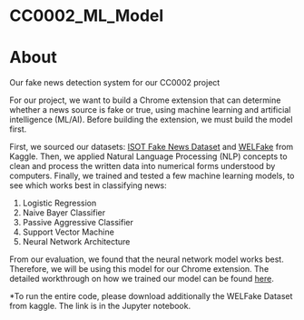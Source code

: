 # CC0002_ML_Model
# About
 Our fake news detection system for our CC0002 project

 For our project, we want to build a Chrome extension that can determine whether a news source is fake or true, using machine learning and artificial intelligence (ML/AI). Before building the extension, we must build the model first.

First, we sourced our datasets: [ISOT Fake News Dataset](https://www.kaggle.com/datasets/emineyetm/fake-news-detection-datasets) and [WELFake](https://www.kaggle.com/datasets/saurabhshahane/fake-news-classification) from Kaggle. Then, we applied Natural Language Processing (NLP) concepts to clean and process the written data into numerical forms understood by computers. Finally, we trained and tested a few machine learning models, to see which works best in classifying news:
1. Logistic Regression
2. Naive Bayer Classifier
3. Passive Aggressive Classifier
4. Support Vector Machine
5. Neural Network Architecture

From our evaluation, we found that the neural network model works best. Therefore, we will be using this model for our Chrome extension. The detailed workthrough on how we trained our model can be found [here](https://github.com/syed-aliredha/CC0002_ML_Model/blob/main/CC0002_ML_Model_Better.ipynb).

 *To run the entire code, please download additionally the WELFake Dataset from kaggle. The link is in the Jupyter notebook.


